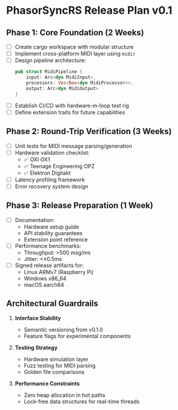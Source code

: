 # PhasorSyncRS Release Plan v0.1

## Phase 1: Core Foundation (2 Weeks)
- [ ] Create cargo workspace with modular structure
- [ ] Implement cross-platform MIDI layer using `midir`
- [ ] Design pipeline architecture:
  ```rust
  pub struct MidiPipeline {
      input: Arc<dyn MidiInput>,
      processors: Vec<Box<dyn MidiProcessor>>,
      output: Arc<dyn MidiOutput>
  }
  ```
- [ ] Establish CI/CD with hardware-in-loop test rig
- [ ] Define extension traits for future capabilities

## Phase 2: Round-Trip Verification (3 Weeks)
- [ ] Unit tests for MIDI message parsing/generation
- [ ] Hardware validation checklist:
  - ✅ OXI OX1
  - ✅ Teenage Engineering OPZ
  - ✅ Elektron Digitakt
- [ ] Latency profiling framework
- [ ] Error recovery system design

## Phase 3: Release Preparation (1 Week)
- [ ] Documentation:
  - Hardware setup guide
  - API stability guarantees
  - Extension point reference
- [ ] Performance benchmarks:
  - Throughput: >500 msg/ms
  - Jitter: <±0.5ms
- [ ] Signed release artifacts for:
  - Linux ARMv7 (Raspberry Pi)
  - Windows x86_64
  - macOS aarch64

## Architectural Guardrails
1. **Interface Stability**
   - Semantic versioning from v0.1.0
   - Feature flags for experimental components

2. **Testing Strategy**
   - Hardware simulation layer
   - Fuzz testing for MIDI parsing
   - Golden file comparisons

3. **Performance Constraints**
   - Zero heap allocation in hot paths
   - Lock-free data structures for real-time threads
